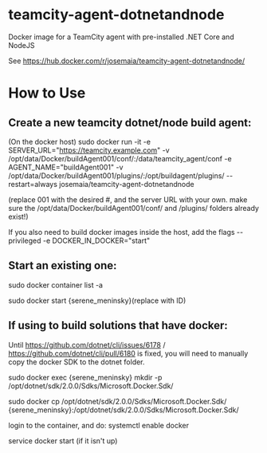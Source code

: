 # teamcity-agent-dotnetandnode

Docker image for a TeamCity agent with pre-installed .NET Core and NodeJS

See https://hub.docker.com/r/josemaia/teamcity-agent-dotnetandnode/

# How to Use
## Create a new teamcity dotnet/node build agent:

(On the docker host)
sudo docker run -it -e SERVER_URL="https://teamcity.example.com" -v /opt/data/Docker/buildAgent001/conf/:/data/teamcity_agent/conf -e AGENT_NAME="buildAgent001" -v /opt/data/Docker/buildAgent001/plugins/:/opt/buildagent/plugins/ --restart=always josemaia/teamcity-agent-dotnetandnode 

(replace 001 with the desired #, and the server URL with your own. make sure the /opt/data/Docker/buildAgent001/conf/ and /plugins/ folders already exist!)

If you also need to build docker images inside the host, add the flags --privileged -e DOCKER_IN_DOCKER="start"

## Start an existing one:
sudo docker container list -a

sudo docker start {serene_meninsky}(replace with ID)

## If using to build solutions that have docker:

Until https://github.com/dotnet/cli/issues/6178 / https://github.com/dotnet/cli/pull/6180 is fixed, you will need to manually copy the docker SDK to the dotnet folder.

sudo docker exec {serene_meninsky} mkdir -p /opt/dotnet/sdk/2.0.0/Sdks/Microsoft.Docker.Sdk/

sudo docker cp /opt/dotnet/sdk/2.0.0/Sdks/Microsoft.Docker.Sdk/ {serene_meninsky}:/opt/dotnet/sdk/2.0.0/Sdks/Microsoft.Docker.Sdk/

login to the container, and do:
systemctl enable docker

service docker start (if it isn't up)